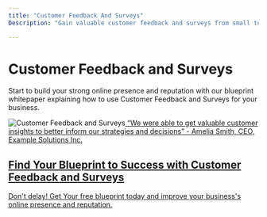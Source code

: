 ```yaml
---
title: "Customer Feedback And Surveys"
Description: "Gain valuable customer feedback and surveys from small to medium-sized businesses that want to align their online presence and reputation with the needs of their customers. Get the insights you need to exceed customer expectations with a customer feedback and surveys program."

---
```


<h1>Customer Feedback and Surveys</h1><p>Start to build your strong online presence and reputation with our blueprint whitepaper explaining how to use Customer Feedback and Surveys for your business.</p><img src="/customer-feedback-survey.jpg" alt="Customer Feedback and Surveys"><a href="/report.pdf" class="btn btn-primary>Get your free step-by-step blueprint sent straight to your inbox below</a><h2>Blueprint Your Success with Customer Engagement</h2><div>    <h3>12 Key Areas</h3>    <p>Receive step-by-step actionable guides to learn how to optimally use your customer feedback:</p>    <img src="/key-areas-image.jpg" alt="Customer Feedback and Surveys">    <a href="/report.pdf" class="btn btn-primary>Get your free step-by-step blueprint sent straight to your inbox below</a></div><div>    <h3>Step-by-Step Actionable Guides</h3>    <p>Stay on track with the step by step guides to drive better business results and understand the best approach to customer feedback.</p>    <img src="/actionable-guides.jpg" alt="Customer Feedback and Surveys">    <a href="/report.pdf" class="btn btn-primary>Get your free step-by-step blueprint sent straight to your inbox below</a> </div><p><img src="/testimonial-image.jpg" alt="Customer Feedback and Surveys Testimonial">“We were able to get valuable customer insights to better inform our strategies and decisions” - Amelia Smith, CEO, Example Solutions Inc.</p><h2>Find Your Blueprint to Success with Customer Feedback and Surveys</h2><p>Don't delay! Get Your free blueprint today and improve your business's online presence and reputation. <a href="/report.pdf" class="btn btn-primary>Get your free step-by-step blueprint sent straight to your inbox below</a> </p>